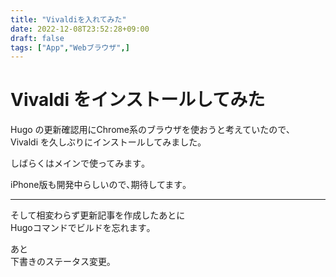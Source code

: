 ```yaml
---
title: "Vivaldiを入れてみた"
date: 2022-12-08T23:52:28+09:00
draft: false
tags: ["App","Webブラウザ",]
---
```


# Vivaldi をインストールしてみた
Hugo の更新確認用にChrome系のブラウザを使おうと考えていたので､  
Vivaldi を久しぶりにインストールしてみました｡  

しばらくはメインで使ってみます｡  


iPhone版も開発中らしいので､期待してます｡

<!--more-->

---- 
そして相変わらず更新記事を作成したあとに  
Hugoコマンドでビルドを忘れます｡  

あと  
下書きのステータス変更｡

